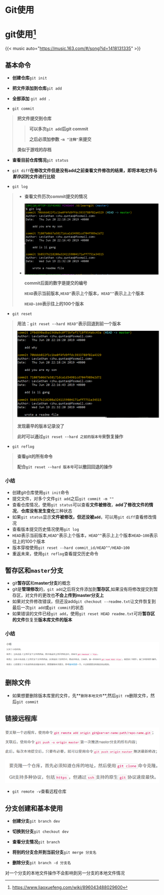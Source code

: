# Git使用


# git使用[^1]

{{< music auto="https://music.163.com/#/song?id=1418131335" >}}

## 基本命令

* **创建仓库**`git init`

* **把文件添加到仓库**`git add`
* **全部添加** `git add .`

* `git commit`

> **把文件提交到仓库**
>
> > **可以多次`git add`后git commit**
> >
> > **之后必须加参数 `-m "注释"`来提交**
>
> **类似于游戏的存档**

* **查看目前仓库情况**`git status`

* `git diff`**在修改文件但是没有add之前查看文件修改的结果，即将本地文件与*暂存区*的文件进行比较**

* `git log`

> * **查看文件历次commit提交的情况**
>
> * ![](gitlog.PNG)
>
>   **commit后面的数字是提交的编号**
>
>   **`HEAD`表示当前版本,`HEAD^`表示上个版本，`HEAD^^`表示上上个版本**
>
>   **`HEAD~100`表示往上的100个版本**

* `git reset`

> **用法：`git reset --hard HEAD^`表示回退到前一个版本**
>
> ![](gitreset.PNG)
>
> **发现最早的版本记录没了**
>
> **此时可以通过`git reset --hard 之前的版本号`来恢复操作**

* `git reflog`

> **查看git的所有命令**
>
> **配合`git reset --hard 版本号`可以撤回回退的操作**

### 小结

* 创建git仓库使用`git init`命令
* 提交文件，对多个文件`git add`之后`git commit -m ""`
* 查看仓库情况，使用`git status`可以查看**文件被修改**，**add了修改文件的情况**，**仓库没有发生变化**三种状态
* 如果`git status`显示**文件被修改，但还没被`add`**，可以用`git diff`查看修改情况
* 查看版本提交历史情况使用`git log`
* `HEAD`表示当前版本,`HEAD^`表示上个版本，`HEAD^^`表示上上个版本`HEAD~100`表示往上的100个版本
* 版本穿梭使用`git reset --hard commit_id/HEAD^^/HEAD~100`
* 重返未来，使用`git reflog`查看提交历史命令

## 暂存区和`master`分支

* git**暂存区**和**master分支**的概念
* git是**管理修改**的，`git add`之后将文件添加到**暂存区**,如果没有将修改提交到暂存区，对文件的更改也**不会上传到master分支上**
* 如果对文件修改错误，但还没add`git checkout --readme.txt`让文件恢复到最后一次`git add`或`git commit`的状态
* 如果错误的文件已经`git add`，使用`git reset HEAD readme.txt`可将**暂存区的文件**恢复至**版本库文件的版本**

### 小结

![](小结.PNG)

## 删除文件

* 如果想要删除版本库里的文件，先**`删除本地文件`**,然后`git rm`删除文件，然后`git commit`

## 链接远程库

![](连接远程库1.PNG)

![](连接远程库2.PNG)

* `git remote -v`查看远程仓库

## 分支创建和基本使用

* **创建分支**`git branch dev`
* **切换到分支**`git checkout dev`
* **查看分支情况**`git branch`

* **将别的分支合并到当前分支**`git merge 分支名`
* **删除分支**`git branch -d 分支名`

对一个分支的本地文件操作不会影响到另一分支的本地文件情况

[^1]: https://www.liaoxuefeng.com/wiki/896043488029600

